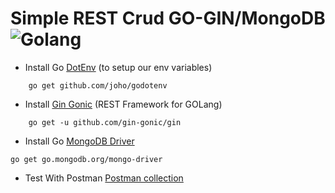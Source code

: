 

# Simple REST Crud GO-GIN/MongoDB ![Golang](https://img.shields.io/badge/go-v1.19-blue)


- Install Go [DotEnv](https://github.com/joho/godotenv) (to setup our env variables)

```
    go get github.com/joho/godotenv
```

- Install [Gin Gonic](https://gin-gonic.com/) (REST Framework for GOLang)
```
    go get -u github.com/gin-gonic/gin
```

- Install Go [MongoDB Driver](https://www.mongodb.com/docs/drivers/go/current/) 
```
go get go.mongodb.org/mongo-driver
```


- Test With Postman [Postman collection](./Gin-MongoDB.postman_collection.json) 
